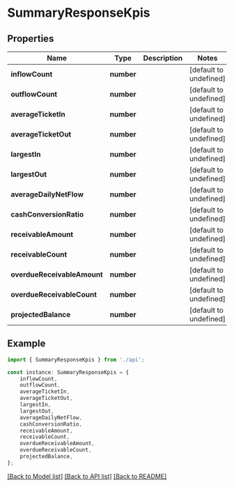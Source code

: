 # SummaryResponseKpis


## Properties

Name | Type | Description | Notes
------------ | ------------- | ------------- | -------------
**inflowCount** | **number** |  | [default to undefined]
**outflowCount** | **number** |  | [default to undefined]
**averageTicketIn** | **number** |  | [default to undefined]
**averageTicketOut** | **number** |  | [default to undefined]
**largestIn** | **number** |  | [default to undefined]
**largestOut** | **number** |  | [default to undefined]
**averageDailyNetFlow** | **number** |  | [default to undefined]
**cashConversionRatio** | **number** |  | [default to undefined]
**receivableAmount** | **number** |  | [default to undefined]
**receivableCount** | **number** |  | [default to undefined]
**overdueReceivableAmount** | **number** |  | [default to undefined]
**overdueReceivableCount** | **number** |  | [default to undefined]
**projectedBalance** | **number** |  | [default to undefined]

## Example

```typescript
import { SummaryResponseKpis } from './api';

const instance: SummaryResponseKpis = {
    inflowCount,
    outflowCount,
    averageTicketIn,
    averageTicketOut,
    largestIn,
    largestOut,
    averageDailyNetFlow,
    cashConversionRatio,
    receivableAmount,
    receivableCount,
    overdueReceivableAmount,
    overdueReceivableCount,
    projectedBalance,
};
```

[[Back to Model list]](../README.md#documentation-for-models) [[Back to API list]](../README.md#documentation-for-api-endpoints) [[Back to README]](../README.md)
